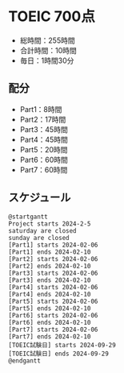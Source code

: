 # TOEIC 700点
- 総時間：255時間
- 合計時間：10時間
- 毎日：1時間30分

## 配分
- Part1：8時間
- Part2：17時間
- Part3：45時間
- Part4：45時間
- Part5：20時間
- Part6：60時間
- Part7：60時間
  
## スケジュール

```plantuml
@startgantt
Project starts 2024-2-5
saturday are closed
sunday are closed
[Part1] starts 2024-02-06
[Part1] ends 2024-02-10
[Part2] starts 2024-02-06
[Part2] ends 2024-02-10
[Part3] starts 2024-02-06
[Part3] ends 2024-02-10
[Part4] starts 2024-02-06
[Part4] ends 2024-02-10
[Part5] starts 2024-02-06
[Part5] ends 2024-02-10
[Part6] starts 2024-02-06
[Part6] ends 2024-02-10
[Part7] starts 2024-02-06
[Part7] ends 2024-02-10
[TOEIC試験日] starts 2024-09-29
[TOEIC試験日] ends 2024-09-29
@endgantt
```
